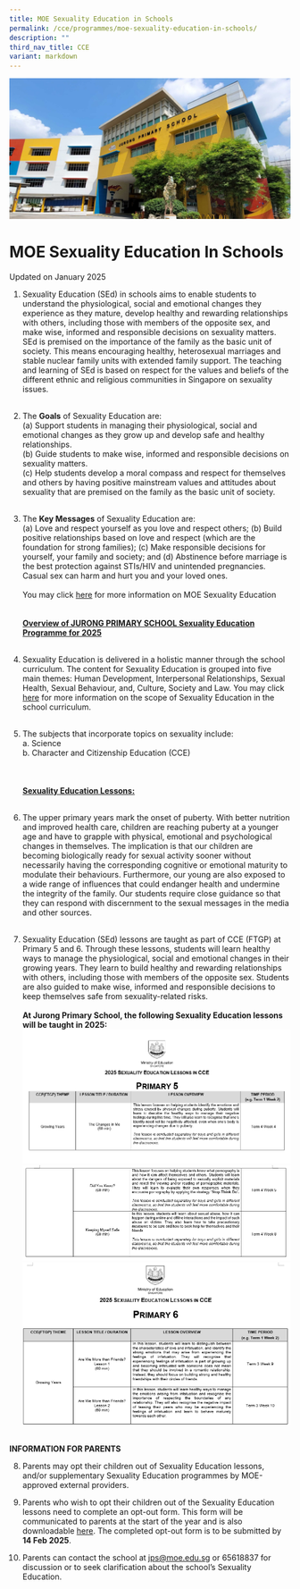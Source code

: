 ```yaml
---
title: MOE Sexuality Education in Schools
permalink: /cce/programmes/moe-sexuality-education-in-schools/
description: ""
third_nav_title: CCE
variant: markdown
---
```

![](/images/JPS_School_Front_Banner.jpg)

MOE Sexuality Education In Schools
==================================

Updated on January 2025

1.	Sexuality Education (SEd) in schools aims to enable students to understand the physiological, social and emotional changes they experience as they mature, develop healthy and rewarding relationships with others, including those with members of the opposite sex, and make wise, informed and responsible decisions on sexuality matters. SEd is premised on the importance of the family as the basic unit of society. This means encouraging healthy, heterosexual marriages and stable nuclear family units with extended family support. The teaching and learning of SEd is based on respect for the values and beliefs of the different ethnic and religious communities in Singapore on sexuality issues.
<br><br>
2.	The **Goals** of Sexuality Education are: <br>
(a)	Support students in managing their physiological, social and emotional changes as they grow up and develop safe and healthy relationships. <br>
(b)	Guide students to make wise, informed and responsible decisions on sexuality matters. <br>
(c)	Help students develop a moral compass and respect for themselves and others by having positive mainstream values and attitudes about sexuality that are premised on the family as the basic unit of society. 
<br><br>
3.	The **Key Messages** of Sexuality Education are: <br>
(a)	Love and respect yourself as you love and respect others;
(b)	Build positive relationships based on love and respect (which are the foundation for strong families);
(c)	Make responsible decisions for yourself, your family and society; and
(d)	Abstinence before marriage is the best protection against STIs/HIV and unintended pregnancies. Casual sex can harm and hurt you and your loved ones.
<br><br>
You may click <a target="_blank" href="https://go.gov.sg/moe-sexuality-education">here</a> for more information on MOE Sexuality Education
<br><br><br>
<u><b>Overview of JURONG PRIMARY SCHOOL Sexuality Education Programme for 2025</b></u>
<br><br>
4. Sexuality Education is delivered in a holistic manner through the school curriculum. The content for Sexuality Education is grouped into five main themes: Human Development, Interpersonal Relationships, Sexual Health, Sexual Behaviour, and, Culture, Society and Law. You may click <a target="_blank" href="https://go.gov.sg/moe-sexuality-education-scope">here</a> for more information on the scope of Sexuality Education in the school curriculum.
<br><br>
5. The subjects that incorporate topics on sexuality include: <br>
a.	Science <br>
b.	Character and Citizenship Education (CCE)<br>
<br><br><br>
<u><b>Sexuality Education Lessons:</b></u>
<br><br>
6. The upper primary years mark the onset of puberty. With better nutrition and improved health care, children are reaching puberty at a younger age and have to grapple with physical, emotional and psychological changes in themselves. The implication is that our children are becoming biologically ready for sexual activity sooner without necessarily having the corresponding cognitive or emotional maturity to modulate their behaviours. Furthermore, our young are also exposed to a wide range of influences that could endanger health and undermine the integrity of the family. Our students require close guidance so that they can respond with discernment to the sexual messages in the media and other sources. <br><br>

7. Sexuality Education (SEd) lessons are taught as part of CCE (FTGP) at Primary 5 and 6. Through these lessons, students will learn healthy ways to manage the physiological, social and emotional changes in their growing years. They learn to build healthy and rewarding relationships with others, including those with members of the opposite sex. Students are also guided to make wise, informed and responsible decisions to keep themselves safe from sexuality-related risks.  <br><br>
**At Jurong Primary School, the following Sexuality Education lessons will be taught in 2025:** <br>
![](/images/Screenshot_2025_01_17_111500.png)
![](/images/Screenshot_2025_01_17_111525.png)
![](/images/Screenshot_2025_01_17_111555.png)

<br>
<b>INFORMATION FOR PARENTS</b><br>

8. Parents may opt their children out of Sexuality Education lessons, and/or supplementary Sexuality Education programmes by MOE-approved external providers. <br>

9. Parents who wish to opt their children out of the Sexuality Education lessons need to complete an opt-out form. This form will be communicated  to parents at the start of the year and is also downloadable <a target="_blank" href="/files/Hard_Copy_Opt_out_form_Annex_A_2025.pdf">here</a>. The completed opt-out form is to be submitted by <b>14 Feb 2025</b>. 

11. Parents can contact the school at <a target="_blank" rel="noopener noreferrer nofollow" href="mailto:jps@moe.edu.sg">jps@moe.edu.sg</a> or 65618837 for discussion or to seek clarification about the school’s Sexuality Education.
